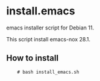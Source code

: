 # install.emacs
emacs installer script for Debian 11.

This script install emacs-nox 28.1.


How to install
--------------

        # bash install_emacs.sh
